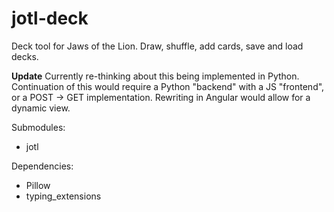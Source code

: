 # jotl-deck
Deck tool for Jaws of the Lion. Draw, shuffle, add cards, save and load decks.

**Update**
Currently re-thinking about this being implemented in Python. Continuation of this would require a Python "backend" with a JS "frontend", or a POST -> GET implementation.
Rewriting in Angular would allow for a dynamic view.

Submodules:
- jotl

Dependencies:
- Pillow
- typing_extensions
